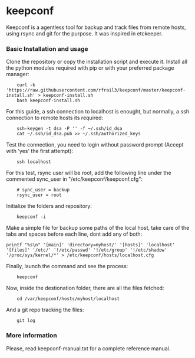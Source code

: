 keepconf
========

Keepconf is a agentless tool for backup and track files from remote hosts, using rsync and git for the purpose. It was inspired in etckeeper.


### Basic Installation and usage

Clone the repository or copy the installation script and execute it. Install all the python modules required with pip or with your preferred package manager:

        curl -k 'https://raw.githubusercontent.com/rfrail3/keepconf/master/keepconf-install.sh' > keepconf-install.sh
        bash keepconf-install.sh

For this guide, a ssh connection to localhost is enought, but normally, a ssh connection to remote hosts its required:

        ssh-keygen -t dsa -P '' -f ~/.ssh/id_dsa
        cat ~/.ssh/id_dsa.pub >> ~/.ssh/authorized_keys

Test the connection, you need to login without password prompt (Accept with 'yes' the first attempt):

        ssh localhost

For this test, rsync user will be root, add the following line under the commented sync_user in "/etc/keepconf/keepconf.cfg":

        # sync_user = backup
        rsync_user = root

Initialize the folders and repository:

        keepconf -i

Make a simple file for backup some paths of the local host, take care of the tabs and spaces before each line, dont add any of both:

	printf "%s\n" '[main]' 'directory=myhost/' '[hosts]' 'localhost' '[files]' '/etc/' '!/etc/passwd' '!/etc/group' '!/etc/shadow' '/proc/sys/kernel/*' > /etc/keepconf/hosts/localhost.cfg

Finally, launch the command and see the process:

        keepconf

Now, inside the destionation folder, there are all the files fetched:

        cd /var/keepconf/hosts/myhost/localhost

And a git repo tracking the files:

        git log


### More information

Please, read keepconf-manual.txt for a complete reference manual.
